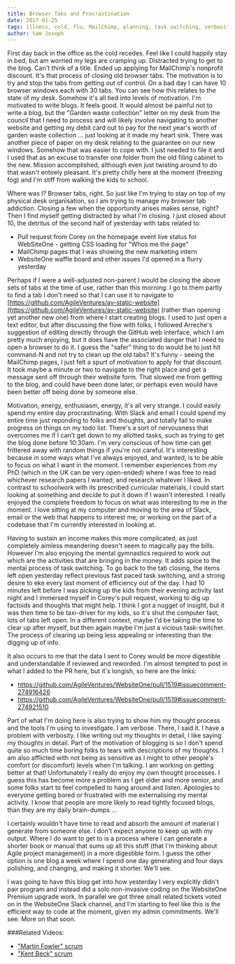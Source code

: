 ```yaml
---
title: Browser Tabs and Procrastination
date: 2017-01-25
tags: illness, cold, flu, MailChimp, planning, task switching, verbosity, communication
author: Sam Joseph
---
```


First day back in the office as the cold recedes.  Feel like I could happily stay in bed, but am worried my legs are cramping up.  Distracted trying to get to the blog. Can't think of a title. Ended up applying for MailChimp's nonprofit discount.  It's that process of closing old browser tabs.   The motivation is to try and stop the tabs from getting out of control.  On a bad day I can have 10 browser windows each with 30 tabs.  You can see how this relates to the state of my desk.  Somehow it's all tied into levels of motivation.  I'm motivated to write blogs.  It feels good.  It would almost be painful not to write a blog, but the "Garden waste collection" letter on my desk from the council that I need to process and will likely involve navigating to another website and getting my debit card out to pay for the next year's worth of garden waste collection ... just looking at it made my heart sink.  There was another piece of paper on my desk relating to the guarantee on our new windows.  Somehow that was easier to cope with.  I just needed to file it and I used that as an excuse to transfer one folder from the old filing cabinet to the new.   Mission accomplished, although even just twisting around to do that wasn't entirely pleasant.  It's pretty chilly here at the moment (freezing fog) and I'm stiff from walking the kids to school.

Where was I?  Browser tabs, right.  So just like I'm trying to stay on top of my physical desk organisation, so I am trying to manage my browser tab addiction.  Closing a few when the opportunity arises makes sense, right?  Then I find myself getting distracted by what I'm closing.  I just closed about 10, the detritus of the second half of yesterday with tabs related to:

* Pull request from Corey on the homepage event live status for WebSiteOne - getting CSS loading for "Whos me the page"
* MailChimp pages that I was showing the new marketing intern
* WebsiteOne waffle board and other issues I'd opened in a flurry yesterday

Perhaps if I were a well-adjusted non-parent I would be closing the above sets of tabs at the time of use, rather than this morning. I go to them partly to find a tab I don't need so that I can use it to navigate to [https://github.com/AgileVentures/av-static-website](https://github.com/AgileVentures/av-static-website) (rather than opening yet another new one) from where I start creating blogs.  I used to just open a text editor, but after discussing the flow with folks, I followed Arreche's suggestion of editing directly through the GitHub web interface, which I am pretty much enjoying, but it does have the associated danger that I need to open a browser to do it.  I guess the "safer" thing to do would be to just hit command-N and not try to clean up the old tabs?  It's funny - seeing the MailChimp pages, I just felt a spurt of motivation to apply for that discount.  It took maybe a minute or two to navigate to the right place and get a message sent off through their website form.  That slowed me from getting to the blog, and could have been done later, or perhaps even would have been better off being done by someone else.

Motivation, energy, enthusiasm, energy, it's all very strange.  I could easily spend my entire day procrastinating.  With Slack and email I could spend my entire time just reponding to folks and thoughts, and totally fail to make progress on things on my todo list.  There's a sort of nervousness that overcomes me if I can't get down to my allotted tasks, such as trying to get the blog done before 10:30am.  I'm very conscious of how time can get frittered away with random things if you're not careful.  It's interesting because in some ways what I've always enjoyed, and wanted, is to be able to focus on what I want in the moment.  I remember experiences from my PhD (which in the UK can be very open-ended) where I was free to read whichever research papers I wanted, and research whatever I liked.  In contrast to schoolwork with its prescribed curricular materials, I could start looking at something and decide to put it down if I wasn't interested.  I really enjoyed the complete freedom to focus on what was interesting to me in the moment.  I love sitting at my computer and moving to the area of Slack, email or the web that happens to interest me; or working on the part of a codebase that I'm currently interested in looking at.

Having to sustain an income makes this more complicated, as just completely aimless meandering doesn't seem to magically pay the bills.  However I'm also enjoying the mental gymnastics required to work out which are the activities that are bringing in the money.  It adds spice to the mental process of task switching.  To go back to the tab closing, the items left open yesterday reflect previous fast paced task switching, and a strong desire to eke every last moment of efficiency out of the day.  I had 10 minutes left before I was picking up the kids from their evening activity last night and I immersed myself in Corey's pull request, working to dig up factoids and thoughts that might help.  I think I got a nugget of insight, but it was then time to be taxi-driver for my kids, so it's shut the computer fast, lots of tabs left open.  In a different context, maybe I'd be taking the time to clear up after myself, but then again maybe I'm just a vicious task-switcher.  The process of clearing up being less appealing or interesting than the digging up of info.

It also occurs to me that the data I sent to Corey would be more digestible and understandable if reviewed and reworded.  I'm almost tempted to post in what I added to the PR here, but it's longish, so here are the links:

* https://github.com/AgileVentures/WebsiteOne/pull/1519#issuecomment-274916426
* https://github.com/AgileVentures/WebsiteOne/pull/1519#issuecomment-274921510

Part of what I'm doing here is also trying to show him my thought process and the tools I'm using to investigate.  I am verbose.  There, I said it.  I have a problem with verbosity.  I like writing out my thoughts in detail, I like saying my thoughts in detail.  Part of the motivation of blogging is so I don't spend quite so much time boring folks to tears with descriptions of my thoughts.  I am also afflicted with not being as sensitive as I might to other people's comfort (or discomfort) levels when I'm talking.  I am working on getting better at that!  Unfortunately I really do enjoy my own thought processes.  I guess this has become more a problem as I get older and more senior, and some folks start to feel compelled to hang around and listen.  Apologies to everyone getting bored or frustrated with me externalising my mental activity.  I know that people are more likely to read tightly focused blogs, than they are my daily brain-dumps ...

I certainly wouldn't have time to read and absorb the amount of material I generate from someone else.  I don't expect anyone to keep up with my output.  Where I do want to get to is a process where I can generate a shorter book or manual that sums up all this stuff (that I'm thinking about Agile project management) in a more digestible form.  I guess the other option is one blog a week where I spend one day generating and four days polishing, and changing, and making it shorter.  We'll see.

I was going to have this blog get into how yesterday I very explcitly didn't pair program and instead did a solo non-invasive coding on the WebsiteOne Premium upgrade work.  In parallel we got three small related tickets voted on in the WebsiteOne Slack channel, and I'm starting to feel like this is the efficient way to code at the moment, given my admin commitments.  We'll see.  More on that soon.

###Related Videos:

* ["Martin Fowler" scrum](https://www.youtube.com/watch?v=M599bZzEAkw)
* ["Kent Beck" scrum](https://www.youtube.com/watch?v=li0wQC1LQ3Y)
